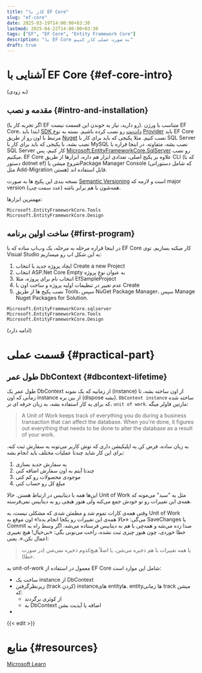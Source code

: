 ```yaml
---
title: "کار با EF Core"
slug: "ef-core"
date: 2025-03-19T14:00:00+03:30
lastmod: 2025-04-22T14:00:00+03:30
tags: ["EF", "EF Core", "Entity Framework Core"]
description: "با EF Core به صورت عملی کار کنیم"
draft: true
---
```


# آشنایی با EF Core {#ef-core-intro}

(به زودی)

## مقدمه و نصب {#intro-and-installation}

(اگر تجربه کار با EF رو دارید، نیاز به خوندن این قسمت نیست). متناسب با ورژن EF Core، ابتدا باید [SDK دات‌نت](https://dotnet.microsoft.com/en-us/download) رو نصب کرده باشیم. بسته به نوع [Provider](https://learn.microsoft.com/en-us/ef/core/providers/) باید EF Core مرتبط با اون رو از طریق [Nuget](https://www.nuget.org/) نصب کنیم. مثلا پکیجی که باید برای کار با SQL Server نصب بشه، با پکیجی که باید برای کار با MySQL نصب بشه، متفاوته. در اینجا قراره با SQL Server کار کنیم، پس [Microsoft.EntityFrameworkCore.SqlServer](https://www.nuget.org/packages/Microsoft.EntityFrameworkCore.sqlserver/) رو نصب میکنیم. EF Core علاوه بر پکیج اصلی، تعدادی ابزار هم داره، ابزارها از طریق CLI (که با دستور dotnet ef) شروع میشن یاPackage Manager Console (که شامل دستوراتی مثل Add-Migration هستن) قابل استفاده اند.

نسخه بندی این پکیج ها به صورت [Semantic Versioning](https://semver.org/) است و لازمه که major version (عدد سمت چپ) همه‌شون با هم برابر باشه.

مهمترین ابزارها:

```
Microsoft.EntityFrameworkCore.Tools
Microsoft.EntityFrameworkCore.Design
```

## ساخت اولین برنامه {#first-program}

در اینجا قراره مرحله به مرحله، یک وب‌اپ ساده که با EF Core کار میکنه بسازیم. توی Visual Studio به این شکل اپ رو میسازیم:
1. ایجاد پروژه جدید با انتخاب Create a new Project
2. انتخاب ASP.Net Core Empty به عنوان نوع پروژه
3. انتخاب نام برای پروژه، مثلا EfSampleProject
4. عدم تغییر در تنظیمات اولیه پروژه و ساخت اون با Create
5. نصب پکیج ها از طریق Tools، سپس NuGet Package Manager، سپس Manage Nuget Packages for Solution.
```
Microsoft.EntityFrameworkCore.sqlserver
Microsoft.EntityFrameworkCore.Tools
Microsoft.EntityFrameworkCore.Design
```

(ادامه دارد)

# قسمت عملی {#practical-part}

## طول عمر DbContext {#dbcontext-lifetime}

طول عمر یک DbContext از زمانیه که یک نمونه (instance) از اون ساخته بشه، تا زمانی که اون instance از بین بره (dispose بشه). `DbContext instance` ساخته شده که برای یه کار استفاده بشه، به زبان حرفه ای تر، `unit of work`. مارتین فاولر میگه:

> A Unit of Work keeps track of everything you do during a business transaction that can affect the database. When you're done, it figures out everything that needs to be done to alter the database as a result of your work.

به زبان ساده، فرض کن یه اپلیکیشن داری که توش کاربر می‌تونه یه سفارش ثبت کنه. برای این کار شاید چندتا عملیات مختلف باید انجام بشه:

1. یه سفارش جدید بسازی
2. چندتا آیتم به اون سفارش اضافه کنی
3. موجودی محصولات رو کم کنی
4. مبلغ کل رو حساب کنی

این‌ها همه با دیتابیس در ارتباط هستن. حالا Unit of Work مثل یه "سبد" می‌مونه که همه‌ی این تغییرات رو تو خودش جمع می‌کنه ولی هنوز هیچی رو به دیتابیس نمی‌فرسته.

وقتی همه‌ی کارات تموم شد و مطمئن شدی که مشکلی نیست، به Unit of Work می‌گی:
«حالا همه‌ی این تغییرات رو یکجا انجام بده!» اون‌ موقع یه SaveChanges یا Commit صدا زده می‌شه و همه‌چی با هم به دیتابیس فرستاده می‌شه.
اگر وسط راه به خطا خوردی، چون هنوز چیزی ثبت نشده، راحت می‌تونی بگی: «بی‌خیال! هیچ تغییری اعمال نکن.».
یعنی:

>یا همه تغییرات با هم ذخیره می‌شن، یا اصلاً هیچ‌کدوم ذخیره نمی‌شن (در صورت خطا).

یه unit-of-work معمول در استفاده از EF Core شامل این موارد است:

- ساخت یک instance از DbContext
- زیرنظرگرفتن (track کردنِ) instanceهای entityها. entityها زمانی track میشن که:
	- از کوئری برگردند
	- به DbContext اضافه یا آپدیت بشن
- 

{{< edit >}}

# منابع {#resources}
[Microsoft Learn](https://learn.microsoft.com/)